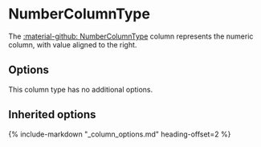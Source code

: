 # NumberColumnType

The [:material-github: NumberColumnType](https://github.com/Kreyu/data-table-bundle/blob/main/src/Column/Type/NumberColumnType.php) column represents the numeric column, with value aligned to the right.

## Options

This column type has no additional options.

## Inherited options

{% include-markdown "_column_options.md" heading-offset=2 %}